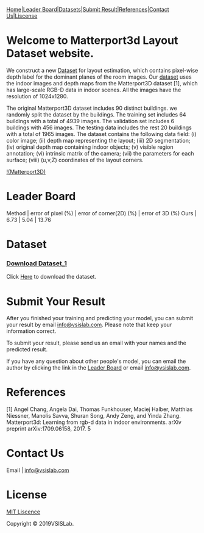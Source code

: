 

[Home](https://yiqunchen1999.github.io/Matterport3D_Layout/)|[Leader Board](#leader-board)|[Datasets](#dataset)|[Submit Result](#submit-your-result)|[References](#references)|[Contact Us](#contact-us)|[Liscense](#license)


# Welcome to Matterport3d Layout Dataset website.

We construct a new [Dataset](#dataset) for layout estimation, which contains pixel-wise depth label for the dominant planes of the room images. Our [dataset](#dataset) uses the indoor images and depth maps from the Matterport3D dataset [1], which has large-scale RGB-D data in indoor scenes. All the images have the resolution of 1024x1280.

The original Matterport3D dataset includes 90 distinct buildings. we randomly split the dataset by the buildings. The training set includes 64 buildings with a total of 4939 images. The validation set includes 6 buildings with 456 images. The testing data includes the rest 20 buildings with a total of 1965 images. The dataset contains the following data field: 
(i) color image; 
(ii) depth map representing the layout; 
(iii) 2D segmentation; 
(iv) original depth map containing indoor objects; 
(v) visible region annotation; 
(vi) intrinsic matrix of the camera; 
(vii) the parameters for each surface; 
(viii) (u,v,Z) coordinates of the layout corners. 

[!(Matterport3D)](https://raw.githubusercontent.com/YiqunChen1999/Matterport3D_Layout/master/image.jpg)

# Leader Board

Method | error of pixel (%) | error of corner(2D) (%) | error of 3D (%)
Ours | 6.73 | 5.04 | 13.76



# Dataset

### [Download Dataset_1](https://yiqunchen1999.github.io/Dataset_1/)

Click [Here](https://yiqunchen1999.github.io/Dataset_1/) to download the dataset.

# Submit Your Result

After you finished your training and predicting your model, you can submit your result by email <info@vsislab.com>. Please note that keep your information correct.

To submit your result, please send us an email with your names and the predicted result.

If you have any question about other people's model, you can email the author by clicking the link in the [Leader Board](#leader-board) or email <info@vsislab.com>.


# References

[1] Angel Chang, Angela Dai, Thomas Funkhouser, Maciej Halber, Matthias Niessner, Manolis Savva, Shuran Song, Andy Zeng, and Yinda Zhang. Matterport3d: Learning from rgb-d data in indoor environments. arXiv preprint arXiv:1709.06158, 2017. 5

# Contact Us

Email | <info@vsislab.com>


# License

[MIT Liscence](https://raw.githubusercontent.com/YiqunChen1999/Matterport3D_Layout/master/LICENSE.txt)

Copyright © 2019VSISLab. 
